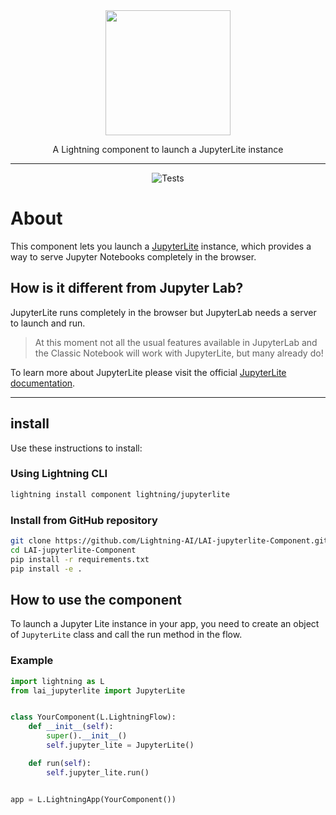 <!---:lai-name: JupyterLite--->

<div align="center">
<img src="https://pl-bolts-doc-images.s3.us-east-2.amazonaws.com/lai.png" width="200px">

A Lightning component to launch a JupyterLite instance
______________________________________________________________________

![Tests](https://github.com/Lightning-AI/LAI-jupyterlite-Component/actions/workflows/ci-testing.yml/badge.svg)

</div>

# About

This component lets you launch a [JupyterLite](https://jupyterlite.readthedocs.io/en/latest/) instance, which provides a
way to serve Jupyter Notebooks completely in the
browser.

## How is it different from Jupyter Lab?

JupyterLite runs completely in the browser but JupyterLab needs a server to launch and run.
> At this moment not all the usual features available in JupyterLab and the Classic Notebook will work with JupyterLite,
> but many already do!

To learn more about JupyterLite please visit the
official [JupyterLite documentation](https://jupyterlite.readthedocs.io/en/latest/).



----

## install

Use these instructions to install:

<!---:lai-install:--->

### Using Lightning CLI

``` bash
lightning install component lightning/jupyterlite
```

### Install from GitHub repository

```bash
git clone https://github.com/Lightning-AI/LAI-jupyterlite-Component.git
cd LAI-jupyterlite-Component
pip install -r requirements.txt
pip install -e .
```

## How to use the component

To launch a Jupyter Lite instance in your app, you need to create an object of `JupyterLite` class and call the run
method in the flow.

### Example

<!---:lai-use:--->

```python
import lightning as L
from lai_jupyterlite import JupyterLite


class YourComponent(L.LightningFlow):
    def __init__(self):
        super().__init__()
        self.jupyter_lite = JupyterLite()

    def run(self):
        self.jupyter_lite.run()


app = L.LightningApp(YourComponent())

```
